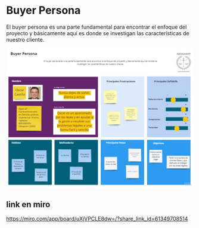# Buyer Persona

El buyer persona es una parte fundamental para encontrar el enfoque del proyecto y básicamente aquí es donde se investigan las características de nuestro cliente. 

![alt text](https://github.com/rcggomez/Practica1-MisionFrontEnd/blob/main/Buyer.png?raw=true) 

## link en miro
https://miro.com/app/board/uXjVPCLE8dw=/?share_link_id=61349708514
